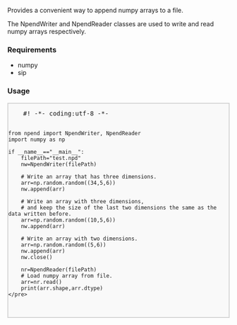 <a>Provides a convenient way to append numpy arrays to a file.</a><br>

<a>The NpendWriter and NpendReader classes are used to write and read numpy arrays respectively.</a>
<h3>Requirements</h3>
<ul>
	<li>numpy</li>
	<li>sip</li>
</ul>

<h3>Usage</h3>
<div style="background-color:#f9f9f9;border:2px solid #d3d3d3;">
	<pre>
    #! -*- coding:utf-8 -*-
    
    from npend import NpendWriter, NpendReader
    import numpy as np
    
    if __name__=="__main__":
        filePath="test.npd"
        nw=NpendWriter(filePath)

        # Write an array that has three dimensions.
        arr=np.random.random((34,5,6))
        nw.append(arr)

        # Write an array with three dimensions, 
        # and keep the size of the last two dimensions the same as the data written before.
        arr=np.random.random((10,5,6))
        nw.append(arr)

        # Write an array with two dimensions.
        arr=np.random.random((5,6))
        nw.append(arr)
        nw.close()

        nr=NpendReader(filePath)
        # Load numpy array from file. 
        arr=nr.read()
        print(arr.shape,arr.dtype)
	</pre>
</div>